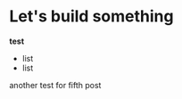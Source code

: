 # Let's build something

**test**

- list
- list

<div class="box"> another test for fifth post </div>